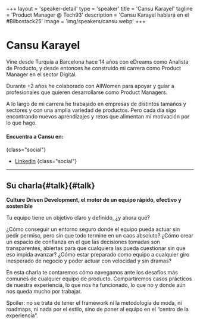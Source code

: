 +++
layout = 'speaker-detail'
type = 'speaker'
title = 'Cansu Karayel'
tagline = 'Product Manager @ Tech93'
description = 'Cansu Karayel hablará en el #Bilbostack25'
image = 'img/speakers/cansu.webp'
+++

# Cansu Karayel

Vine desde Turquía a Barcelona hace 14 años con eDreams como Analista de Producto, y desde entonces he construido mi carrera como Product Manager en el sector Digital.

Durante +2 años he colaborado con AllWomen para apoyar y guiar a profesionales que quieren desarrollarse como Product Managers.

A lo largo de mi carrera he trabajado en empresas de distintos tamaños y sectores y con una amplia variedad de productos. Pero cada día sigo encontrando nuevos aprendizajes y retos que alimentan mi motivación por lo que hago.

#### Encuentra a Cansu en:

{class="social"}

- [Linkedin](https://www.linkedin.com/in/cansukarayel/)
  {class="social"}

---  

## Su charla{#talk}{#talk}
**Culture Driven Development, el motor de un equipo rápido, efectivo y sostenible**

Tu equipo tiene un objetivo claro y definido, ¿y ahora qué?

¿Cómo conseguir un entorno seguro donde el equipo pueda actuar sin pedir permiso, pero sin que todo termine en un caos absoluto?
¿Cómo crear un espacio de confianza en el que las decisiones tomadas son transparentes, abiertas para que cualquiera las pueda cuestionar sin que eso impida avanzar?
¿Cómo estar preparado como equipo a cualquier giro inesperado de negocio y poder actuar con velocidad y sin dramas?

En esta charla te contaremos cómo navegamos ante los desafíos más comunes de cualquier equipo de producto.
Compartiremos casos prácticos de nuestra experiencia, lo que nos ha funcionado, lo que no y donde aún nos queda mucho por trabajar.

Spoiler: no se trata de tener el framework ni la metodología de moda, ni roadmaps, ni nada por el estilo, sino de poner al equipo en el “centro de la experiencia”.

